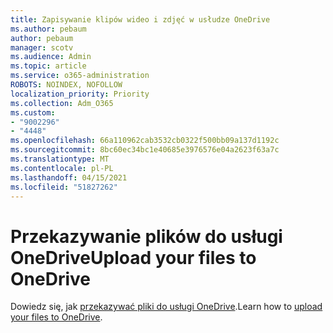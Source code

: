 ```yaml
---
title: Zapisywanie klipów wideo i zdjęć w usłudze OneDrive
ms.author: pebaum
author: pebaum
manager: scotv
ms.audience: Admin
ms.topic: article
ms.service: o365-administration
ROBOTS: NOINDEX, NOFOLLOW
localization_priority: Priority
ms.collection: Adm_O365
ms.custom:
- "9002296"
- "4448"
ms.openlocfilehash: 66a110962cab3532cb0322f500bb09a137d1192c
ms.sourcegitcommit: 8bc60ec34bc1e40685e3976576e04a2623f63a7c
ms.translationtype: MT
ms.contentlocale: pl-PL
ms.lasthandoff: 04/15/2021
ms.locfileid: "51827262"
---
```

# <a name="upload-your-files-to-onedrive"></a><span data-ttu-id="aad2b-102">Przekazywanie plików do usługi OneDrive</span><span class="sxs-lookup"><span data-stu-id="aad2b-102">Upload your files to OneDrive</span></span>

<span data-ttu-id="aad2b-103">Dowiedz się, jak [przekazywać pliki do usługi OneDrive](https://support.office.com/article/upload-and-save-files-and-folders-to-onedrive-a5710114-6aeb-4bf5-a336-dffa7cc0b77a).</span><span class="sxs-lookup"><span data-stu-id="aad2b-103">Learn how to [upload your files to OneDrive](https://support.office.com/article/upload-and-save-files-and-folders-to-onedrive-a5710114-6aeb-4bf5-a336-dffa7cc0b77a).</span></span>
